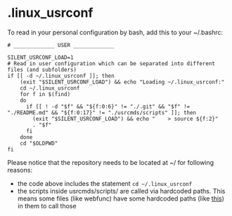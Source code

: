 # .linux_usrconf
To read in your personal configuration by bash, add this to your ~/.bashrc:
```shell
# _____________ USER _____________

SILENT_USRCONF_LOAD=1
# Read in user configuration which can be separated into different files (and subfolders)
if [[ -d ~/.linux_usrconf ]]; then
    (exit "$SILENT_USRCONF_LOAD") && echo "Loading ~/.linux_usrconf:"
    cd ~/.linux_usrconf
    for f in $(find)
    do
      if [[ ! -d "$f" && "${f:0:6}" != "./.git" && "$f" != "./README.md" && "${f:0:17}" != "./usrcmds/scripts" ]]; then
        (exit "$SILENT_USRCONF_LOAD") && echo "    > source ${f:2}"
        . "$f"
      fi
    done
    cd "$OLDPWD"
fi
```
Please notice that the repository needs to be located at ~/ for following reasons:
* the code above includes the statement `cd ~/.linux_usrconf`
* the scripts inside usrcmds/scripts/ are called via hardcoded paths. This means some files (like webfunc) have some hardcoded paths (like [this](https://github.com/ekzyis/.linux_usrconf/blob/8a0ec850efdad0bc4db50687b3a6e881a453c9e7/usrcmds/webfunc#L31)) in them to call those

